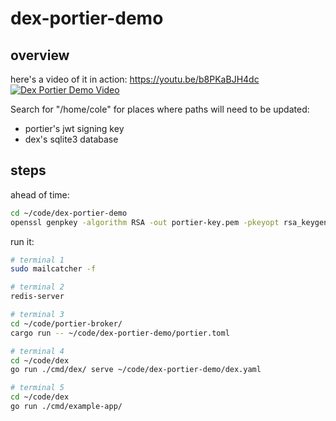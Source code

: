 # dex-portier-demo

## overview

here's a video of it in action: https://youtu.be/b8PKaBJH4dc
[![Dex Portier Demo Video](http://img.youtube.com/vi/b8PKaBJH4dc/0.jpg)](http://www.youtube.com/watch?v=b8PKaBJH4 "Dex Portier Demo")

Search for "/home/cole" for places where paths will need to be updated:
 * portier's jwt signing key
 * dex's sqlite3 database

## steps

ahead of time:

```bash
cd ~/code/dex-portier-demo
openssl genpkey -algorithm RSA -out portier-key.pem -pkeyopt rsa_keygen_bits:2048
```

run it:

```bash
# terminal 1
sudo mailcatcher -f

# terminal 2
redis-server

# terminal 3
cd ~/code/portier-broker/
cargo run -- ~/code/dex-portier-demo/portier.toml

# terminal 4
cd ~/code/dex
go run ./cmd/dex/ serve ~/code/dex-portier-demo/dex.yaml

# terminal 5
cd ~/code/dex
go run ./cmd/example-app/
```

